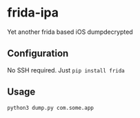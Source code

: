 # frida-ipa
Yet another frida based iOS dumpdecrypted

## Configuration

No SSH required. Just `pip install frida`

## Usage

`python3 dump.py com.some.app`